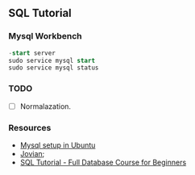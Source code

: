 ## SQL Tutorial

### Mysql Workbench
```sql
-start server
sudo service mysql start
sudo service mysql status
```

### TODO
* [ ] Normalazation. 



### Resources
* [Mysql setup in Ubuntu](https://www.youtube.com/watch?v=zRfI79BHf3k)
* [Jovian](https://www.youtube.com/watch?v=-fW2X7fh7Yg);
* [SQL Tutorial - Full Database Course for Beginners](https://www.youtube.com/watch?v=HXV3zeQKqGY)
